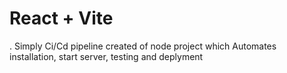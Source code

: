# React + Vite

. Simply Ci/Cd pipeline created of node project which Automates installation, start server, testing and deplyment
